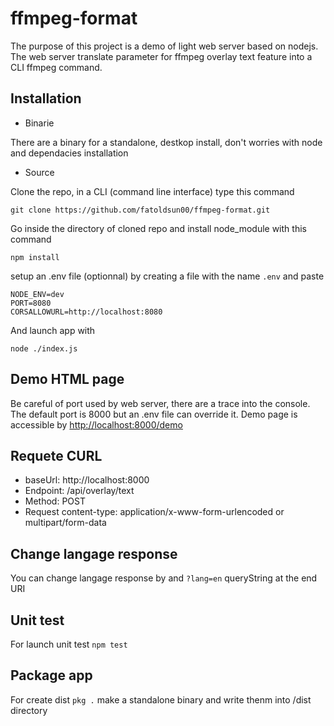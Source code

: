 # ffmpeg-format

The purpose of this project is a demo of light web server based on nodejs.
The web server translate parameter for ffmpeg overlay text feature into a CLI ffmpeg command.

## Installation

-   Binarie

There are a binary for a standalone, destkop install, don't worries with node and dependacies installation

-   Source

Clone the repo, in a CLI (command line interface) type this command

```
git clone https://github.com/fatoldsun00/ffmpeg-format.git
```

Go inside the directory of cloned repo and install node_module with this command

```
npm install
```

setup an .env file (optionnal) by creating a file with the name `.env` and paste

```
NODE_ENV=dev
PORT=8080
CORSALLOWURL=http://localhost:8080
```

And launch app with

```
node ./index.js
```

## Demo HTML page

Be careful of port used by web server, there are a trace into the console. The default port is 8000 but an .env file can override it.
Demo page is accessible by [http://localhost:8000/demo](http://localhost:8000/demo)

## Requete CURL

-   baseUrl: http://localhost:8000
-   Endpoint: /api/overlay/text
-   Method: POST
-   Request content-type: application/x-www-form-urlencoded or multipart/form-data

## Change langage response

You can change langage response by and `?lang=en` queryString at the end URI

## Unit test

For launch unit test `npm test`

## Package app

For create dist `pkg .` make a standalone binary and write thenm into /dist directory
